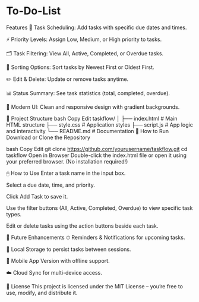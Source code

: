 # To-Do-List
 Features
📅 Task Scheduling: Add tasks with specific due dates and times.

⚡ Priority Levels: Assign Low, Medium, or High priority to tasks.

🗂 Task Filtering: View All, Active, Completed, or Overdue tasks.

🔄 Sorting Options: Sort tasks by Newest First or Oldest First.

✏️ Edit & Delete: Update or remove tasks anytime.

📊 Status Summary: See task statistics (total, completed, overdue).

🎨 Modern UI: Clean and responsive design with gradient backgrounds.

📂 Project Structure
bash
Copy
Edit
taskflow/
│
├── index.html        # Main HTML structure
├── style.css         # Application styles
├── script.js         # App logic and interactivity
└── README.md         # Documentation
🚀 How to Run
Download or Clone the Repository

bash
Copy
Edit
git clone https://github.com/yourusername/taskflow.git
cd taskflow
Open in Browser
Double-click the index.html file or open it using your preferred browser.
(No installation required!)

🖱 How to Use
Enter a task name in the input box.

Select a due date, time, and priority.

Click Add Task to save it.

Use the filter buttons (All, Active, Completed, Overdue) to view specific task types.

Edit or delete tasks using the action buttons beside each task.

🔮 Future Enhancements
⏱ Reminders & Notifications for upcoming tasks.

💾 Local Storage to persist tasks between sessions.

📱 Mobile App Version with offline support.

☁️ Cloud Sync for multi-device access.

📜 License
This project is licensed under the MIT License – you’re free to use, modify, and distribute it.
